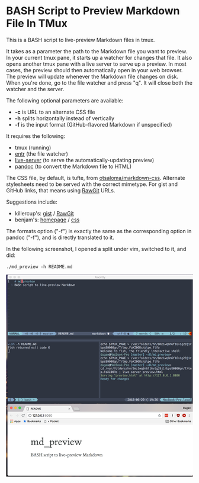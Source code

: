# BASH Script to Preview Markdown File In TMux

This is a BASH script to live-preview Markdown files in tmux.

It takes as a parameter the path to the Markdown file you want to preview. In your current tmux pane, it starts up a watcher
for changes that file. It also opens another tmux pane with a live server to serve up a preview. In most cases, the preview
should then automatically open in your web browser. The preview will update whenever the Markdown file changes on disk. When
you're done, go to the file watcher and press "q". It will close both the watcher and the server.

The following optional parameters are available:

* **-c** is URL to an alternate CSS file
* **-h** splits horizontally instead of vertically
* **-f** is the input format (GitHub-flavored Markdown if unspecified)

It requires the following:

* tmux (running)
* [entr](https://github.com/tapio/live-server) (the file watcher)
* [live-server](https://github.com/tapio/live-server) (to serve the automatically-updating preview)
* [pandoc](https://pandoc.org/) (to convert the Markdown file to HTML)

The CSS file, by default, is tufte, from [otsaloma/markdown-css](https://github.com/otsaloma/markdown-css). Alternate
stylesheets need to be served with the correct mimetype. For gist and GitHub links, that means using
[RawGit](https://rawgit.com/) URLs.

Suggestions include:

* killercup's: [gist](https://gist.github.com/killercup/5917178) /
[RawGit](https://rawgit.com/killercup/5917178/raw/8b9903f2d4cc0b2f572f80d2cf3e2380cd264948/pandoc.css)
* benjam's: [homepage](http://benjam.info/panam/) / [css](http://benjam.info/panam/styling.css)

The formats option ("-f") is exactly the same as the corresponding option in pandoc ("-f"), and is directly translated to it.

In the following screenshot, I opened a split under vim, switched to it, and did:

	./md_preview -h README.md

![screenshot](screenshot.png)
